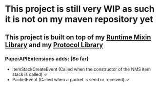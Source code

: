 # This project is still very WIP as such it is not on my maven repository yet
## This project is built on top of my [Runtime Mixin Library](https://github.com/254nm/RtMixin) and my [Protocol Library](https://github.com/254nm/PacketAPI) 

### PaperAPIExtensions adds: (So far)
* ItemStackCreateEvent (Called when the constructor of the NMS item stack is called) ✓
* PacketEvent (Called when a packet is send or received) ✓